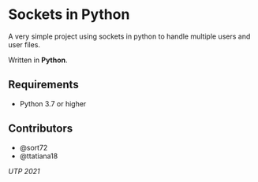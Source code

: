 # Sockets in Python

A very simple project using sockets in python to handle multiple users and user files.

Written in **Python**.

## Requirements
 - Python 3.7 or higher

## Contributors

 - @sort72
 - @ttatiana18

*UTP 2021*
